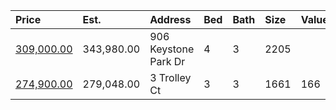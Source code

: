 | Price                                                                                           | Est.       | Address              | Bed | Bath | Size | Value | Days | Lot  | Year | HOA | Open |
| :---------------------------------------------------------------------------------------------- | :--------- | :------------------- | :-- | :--- | :--- | :---- | :--- | :--- | :--- | :-- | :--- |
| [309,000.00](https://www.movoto.com/home/906-keystone-park-dr-morrisville-nc-27560-413_2338505) | 343,980.00 | 906 Keystone Park Dr | 4   | 3    | 2205 |       |      |      |      |     |      |
| [274,900.00](https://www.movoto.com/home/3-trolley-ct-morrisville-nc-27560-413_2339043)         | 279,048.00 | 3 Trolley Ct         | 3   | 3    | 1661 | 166   | 8    | 4182 | 2011 | 30  |      |
